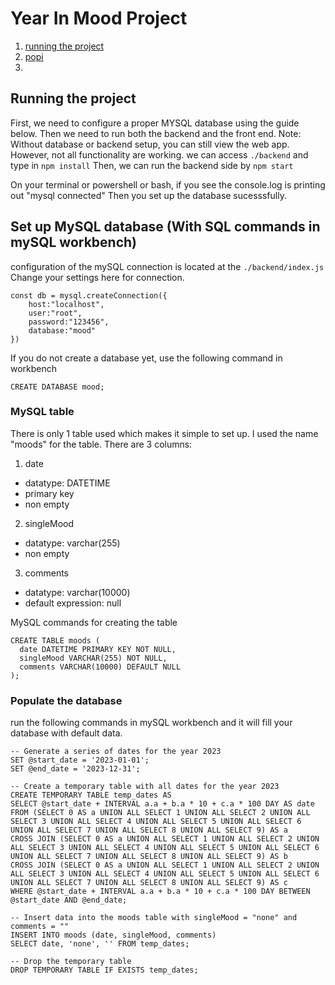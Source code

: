 # Year In Mood Project
1. [running the project](#running-the-project)
2. [popi](#populate-the-database)
3. 
## Running the project
First, we need to configure a proper MYSQL database using the guide below.
Then we need to run both the backend and the front end.
Note: Without database or backend setup, you can still view the web app. However, not all functionality are working.
we can access ```./backend``` and type in ```npm install```
Then, we can run the backend side by ```npm start```

On your terminal or powershell or bash, if you see the console.log is printing out "mysql connected"
Then you set up the database sucesssfully.

## Set up MySQL database (With SQL commands in mySQL workbench)
configuration of the mySQL connection is located at the ```./backend/index.js```
Change your settings here for connection.
```
const db = mysql.createConnection({
    host:"localhost",
    user:"root",
    password:"123456",
    database:"mood"
})
```
If you do not create a database yet, use the following command in workbench
```
CREATE DATABASE mood;
```

### MySQL table
There is only 1 table used which makes it simple to set up.
I used the name "moods" for the table.
There are 3 columns: 
1. date
  - datatype: DATETIME
  - primary key
  - non empty 
2. singleMood
  - datatype: varchar(255)
  - non empty
3. comments
  - datatype: varchar(10000)
  - default expression: null

MySQL commands for creating the table
```
CREATE TABLE moods (
  date DATETIME PRIMARY KEY NOT NULL,
  singleMood VARCHAR(255) NOT NULL,
  comments VARCHAR(10000) DEFAULT NULL
);
```

<a id="populate-the-database"></a>
### Populate the database
run the following commands in mySQL workbench and it will fill your database with default data.
```
-- Generate a series of dates for the year 2023
SET @start_date = '2023-01-01';
SET @end_date = '2023-12-31';

-- Create a temporary table with all dates for the year 2023
CREATE TEMPORARY TABLE temp_dates AS
SELECT @start_date + INTERVAL a.a + b.a * 10 + c.a * 100 DAY AS date
FROM (SELECT 0 AS a UNION ALL SELECT 1 UNION ALL SELECT 2 UNION ALL SELECT 3 UNION ALL SELECT 4 UNION ALL SELECT 5 UNION ALL SELECT 6 UNION ALL SELECT 7 UNION ALL SELECT 8 UNION ALL SELECT 9) AS a
CROSS JOIN (SELECT 0 AS a UNION ALL SELECT 1 UNION ALL SELECT 2 UNION ALL SELECT 3 UNION ALL SELECT 4 UNION ALL SELECT 5 UNION ALL SELECT 6 UNION ALL SELECT 7 UNION ALL SELECT 8 UNION ALL SELECT 9) AS b
CROSS JOIN (SELECT 0 AS a UNION ALL SELECT 1 UNION ALL SELECT 2 UNION ALL SELECT 3 UNION ALL SELECT 4 UNION ALL SELECT 5 UNION ALL SELECT 6 UNION ALL SELECT 7 UNION ALL SELECT 8 UNION ALL SELECT 9) AS c
WHERE @start_date + INTERVAL a.a + b.a * 10 + c.a * 100 DAY BETWEEN @start_date AND @end_date;

-- Insert data into the moods table with singleMood = "none" and comments = ""
INSERT INTO moods (date, singleMood, comments)
SELECT date, 'none', '' FROM temp_dates;

-- Drop the temporary table
DROP TEMPORARY TABLE IF EXISTS temp_dates;
```

